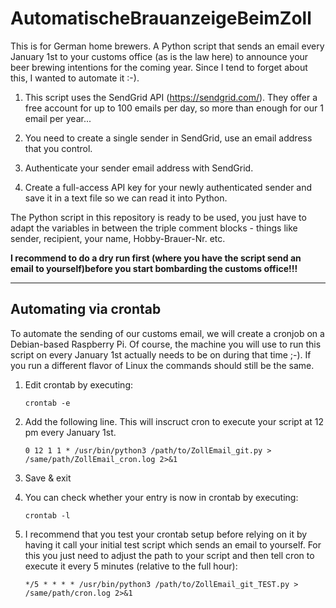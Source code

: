 # AutomatischeBrauanzeigeBeimZoll
This is for German home brewers. A Python script that sends an email every January 1st to your customs office (as is the law here) to announce your beer brewing intentions for the coming year.
Since I tend to forget about this, I wanted to automate it :-).

1. This script uses the SendGrid API (https://sendgrid.com/). They offer a free account for up to 100 emails per day, so more than enough for our 1 email per year...

2. You need to create a single sender in SendGrid, use an email address that you control.
3. Authenticate your sender email address with SendGrid.
4. Create a full-access API key for your newly authenticated sender and save it in a text file so we can read it into Python.


The Python script in this repository is ready to be used, you just have to adapt the variables in between the triple comment blocks - things like sender, recipient, your name, Hobby-Brauer-Nr. etc.

**I recommend to do a dry run first (where you have the script send an email to yourself)before you start bombarding the customs office!!!**

-------------------
## Automating via crontab

To automate the sending of our customs email, we will create a cronjob on a Debian-based Raspberry Pi. Of course, the machine you will use to run this script on every January 1st actually needs to be on during that time ;-). If you run a different flavor of Linux the commands should still be the same.

1. Edit crontab by executing:
    ```
    crontab -e
    ```
2. Add the following line. This will inscruct cron to execute your script at 12 pm every January 1st.
    ```
    0 12 1 1 * /usr/bin/python3 /path/to/ZollEmail_git.py > /same/path/ZollEmail_cron.log 2>&1
    ```
    
3. Save & exit

4. You can check whether your entry is now in crontab by executing:
    ```
    crontab -l
    ```
5. I recommend that you test your crontab setup before relying on it by having it call your initial test script which sends an email to yourself. For this you just need to adjust the path to your script and then tell cron to execute it every 5 minutes (relative to the full hour):
    ```
    */5 * * * * /usr/bin/python3 /path/to/ZollEmail_git_TEST.py > /same/path/cron.log 2>&1
    ```


